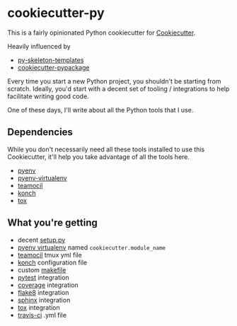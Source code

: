 # cookiecutter-py

This is a fairly opinionated Python cookiecutter for
[Cookiecutter](https://github.com/audreyr/cookiecutter).

Heavily influenced by

  * [py-skeleton-templates](https://github.com/ryankanno/py-skeleton-templates)
  * [cookiecutter-pypackage](https://github.com/audreyr/cookiecutter-pypackage)

Every time you start a new Python project, you shouldn't be starting from
scratch. Ideally, you'd start with a decent set of tooling / integrations to
help facilitate writing good code.

One of these days, I'll write about all the Python tools that I use.

## Dependencies

While you don't necessarily need all these tools installed to use this
Cookiecutter, it'll help you take advantage of all the tools here.

  * [pyenv](https://github.com/yyuu/pyenv)
  * [pyenv-virtualenv](https://github.com/yyuu/pyenv-virtualenv)
  * [teamocil](https://github.com/remiprev/teamocil)
  * [konch](https://github.com/sloria/konch)
  * [tox](https://bitbucket.org/hpk42/tox)

## What you're getting

  * decent [setup.py](https://raw.githubusercontent.com/ryankanno/cookiecutter-py/master/%7B%7Bcookiecutter.module_name%7D%7D/setup.py)
  * [pyenv virtualenv](https://github.com/yyuu/pyenv-virtualenv) named `cookiecutter.module_name`
  * [teamocil](http://www.teamocil.com/) tmux yml file
  * [konch](http://konch.readthedocs.org/en/latest/) configuration file
  * custom [makefile](https://raw.githubusercontent.com/ryankanno/cookiecutter-py/master/%7B%7Bcookiecutter.module_name%7D%7D/Makefile)
  * [pytest](http://pytest.org/latest/) integration
  * [coverage](http://coverage.readthedocs.org/en/latest/) integration
  * [flake8](http://flake8.readthedocs.org/en/latest/) integration
  * [sphinx](http://sphinx-doc.org/) integration
  * [tox](https://tox.readthedocs.org/en/latest/) integration
  * [travis-ci](https://travis-ci.org/) .yml file
